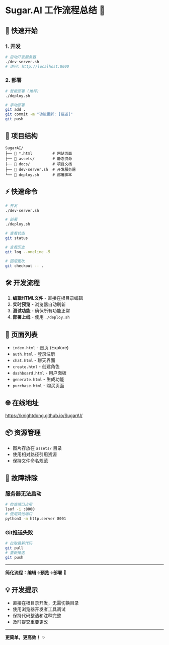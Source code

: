 # Sugar.AI 工作流程总结 🍭

## 🚀 快速开始

### 1. 开发
```bash
# 启动开发服务器
./dev-server.sh
# 访问: http://localhost:8000
```

### 2. 部署
```bash
# 智能部署 (推荐)
./deploy.sh

# 手动部署
git add .
git commit -m "功能更新: [描述]"
git push
```

## 📁 项目结构

```
SugarAI/
├── 📄 *.html         # 网站页面
├── 📁 assets/        # 静态资源
├── 📁 docs/          # 项目文档
├── 🔧 dev-server.sh  # 开发服务器
└── 🔧 deploy.sh      # 部署脚本
```

## ⚡ 快速命令

```bash
# 开发
./dev-server.sh

# 部署
./deploy.sh

# 查看状态
git status

# 查看历史
git log --oneline -5

# 回滚更改
git checkout -- .
```

## 🛠️ 开发流程

1. **编辑HTML文件** - 直接在根目录编辑
2. **实时预览** - 浏览器自动刷新
3. **测试功能** - 确保所有功能正常
4. **部署上线** - 使用 `./deploy.sh`

## 📱 页面列表

- `index.html` - 首页 (Explore)
- `auth.html` - 登录注册
- `chat.html` - 聊天界面
- `create.html` - 创建角色
- `dashboard.html` - 用户面板
- `generate.html` - 生成功能
- `purchase.html` - 购买页面

## 🌐 在线地址

https://knightdong.github.io/SugarAI/

## 📦 资源管理

- 图片存放在 `assets/` 目录
- 使用相对路径引用资源
- 保持文件命名规范

## 🔧 故障排除

### 服务器无法启动
```bash
# 检查端口占用
lsof -i :8000
# 使用其他端口
python3 -m http.server 8001
```

### Git推送失败
```bash
# 拉取最新代码
git pull
# 重新推送
git push
```

---

**简化流程：编辑→预览→部署** 🔄

## 💡 开发提示

- 直接在根目录开发，无需切换目录
- 使用浏览器开发者工具调试
- 保持代码整洁和注释完整
- 及时提交重要更改

---

**更简单，更高效！** ✨ 